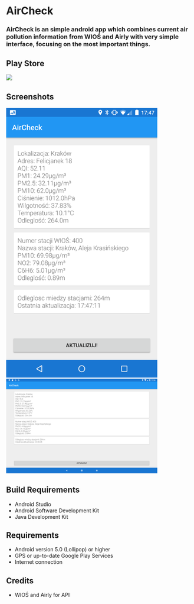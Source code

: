 # AirCheck

### AirCheck is an simple android app which combines current air pollution information from WIOŚ and Airly with very simple interface, focusing on the most important things.

## Play Store
<a href="https://play.google.com/store/apps/details?id=com.air.check"><img src="https://play.google.com/intl/en_us/badges/images/generic/en_badge_web_generic.png" height="75"></a>

## Screenshots

<img src="screenshots/1.png" width="410">
<img src="screenshots/2.png" width="410">

## Build Requirements

* Android Studio
* Android Software Development Kit
* Java Development Kit

## Requirements
* Android version 5.0 (Lollipop) or higher
* GPS or up-to-date Google Play Services
* Internet connection

## Credits

* WIOŚ and Airly for API
